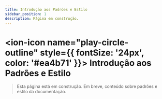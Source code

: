 ```yaml
---
title: Introdução aos Padrões e Estilo
sidebar_position: 1
description: Página em construção.
---
```


# <ion-icon name="play-circle-outline" style={{ fontSize: '24px', color: '#ea4b71' }}></ion-icon> Introdução aos Padrões e Estilo

> Esta página está em construção. Em breve, conteúdo sobre padrões e estilo da documentação.
